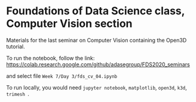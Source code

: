 # Foundations of Data Science class, Computer Vision section
Materials for the last seminar on Computer Vision containing the Open3D tutorial.

To run the notebook, follow the link:\
https://colab.research.google.com/github/adasegroup/FDS2020_seminars

and select file `Week 7/Day 3/fds_cv_04.ipynb`

To run locally, you would need `jupyter notebook`, `matplotlib`, `open3d`, `k3d`, `trimesh `.
